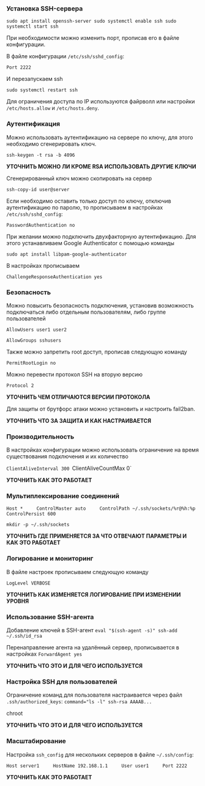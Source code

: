 ### Установка SSH-сервера

`sudo apt install openssh-server sudo systemctl enable ssh sudo systemctl start ssh`

При необходимости можно изменить порт, прописав его в файле конфигурации.

В файле конфигурации `/etc/ssh/sshd_config`:

`Port 2222`

И перезапускаем ssh 

`sudo systemctl restart ssh`

Для ограничения доступа по IP используются файрволл или настройки `/etc/hosts.allow` и `/etc/hosts.deny`.

### Аутентификация

Можно использовать аутентификацию на сервере по ключу, для этого необходимо сгенерировать ключ.

`ssh-keygen -t rsa -b 4096`

**УТОЧНИТЬ МОЖНО ЛИ КРОМЕ RSA ИСПОЛЬЗОВАТЬ ДРУГИЕ КЛЮЧИ**

Сгенерированный ключ можно скопировать на сервер

`ssh-copy-id user@server`

Если необходимо оставить только доступ по ключу, отключив аутентификацию по паролю, то прописываем в настройках `/etc/ssh/sshd_config`:

`PasswordAuthentication no`

При желании можно подключить двухфакторную аутентификацию. Для этого устанавливаем Google Authenticator с помощью команды

`sudo apt install libpam-google-authenticator`

В настройках прописываем 

`ChallengeResponseAuthentication yes`

### Безопасность

Можно повысить безопасность подключения, установив возможность подключаться либо отдельным пользователям, либо группе пользователей

`AllowUsers user1 user2`

`AllowGroups sshusers`

Также можно запретить root доступ, прописав следующую команду 

`PermitRootLogin no`

Можно перевести протокол SSH на вторую версию

`Protocol 2`

**УТОЧНИТЬ ЧЕМ ОТЛИЧАЮТСЯ ВЕРСИИ ПРОТОКОЛА**

Для защиты от брутфорс атаки можно установить и настроить fail2ban. 

**УТОЧНИТЬ ЧТО ЗА ЗАЩИТА И КАК НАСТРАИВАЕТСЯ** 

### Производительность

В настройках конфигурации можно использовать ограничение на время существования подключения и их количество

`ClientAliveInterval 300
`ClientAliveCountMax 0`

**УТОЧНИТЬ КАК ЭТО РАБОТАЕТ**

### Мультиплексирование соединений

`Host *     ControlMaster auto     ControlPath ~/.ssh/sockets/%r@%h:%p     ControlPersist 600`

`mkdir -p ~/.ssh/sockets`

**УТОЧНИТЬ ГДЕ ПРИМЕНЯЕТСЯ ЗА ЧТО ОТВЕЧАЮТ ПАРАМЕТРЫ И КАК ЭТО РАБОТАЕТ**

### Логирование и мониторинг

В файле настроек прописываем следующую команду

`LogLevel VERBOSE`

**УТОЧНИТЬ КАК ИЗМЕНЯЕТСЯ ЛОГИРОВАНИЕ ПРИ ИЗМЕНЕНИИ УРОВНЯ**

### Использование SSH-агента

Добавление ключей в SSH-агент
`eval "$(ssh-agent -s)" ssh-add ~/.ssh/id_rsa`

Перенаправление агента на удалённый сервер, прописывается в настройках
`ForwardAgent yes`

**УТОЧНИТЬ ЧТО ЭТО И ДЛЯ ЧЕГО ИСПОЛЬЗУЕТСЯ**

### Настройка SSH для пользователей

Ограничение команд для пользователя настраивается через файл `.ssh/authorized_keys`:
`command="ls -l" ssh-rsa AAAAB...`

chroot

**УТОЧНИТЬ ЧТО ЭТО И ДЛЯ ЧЕГО ИСПОЛЬЗУЕТСЯ**

### Масштабирование

Настройка `ssh_config` для нескольких серверов в файле `~/.ssh/config`:

`Host server1     HostName 192.168.1.1     User user1     Port 2222`

**УТОЧНИТЬ КАК ЭТО РАБОТАЕТ**